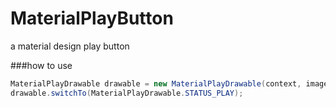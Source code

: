 # MaterialPlayButton

a material design play button

###how to use
```java
MaterialPlayDrawable drawable = new MaterialPlayDrawable(context, imageView);
drawable.switchTo(MaterialPlayDrawable.STATUS_PLAY);
```
